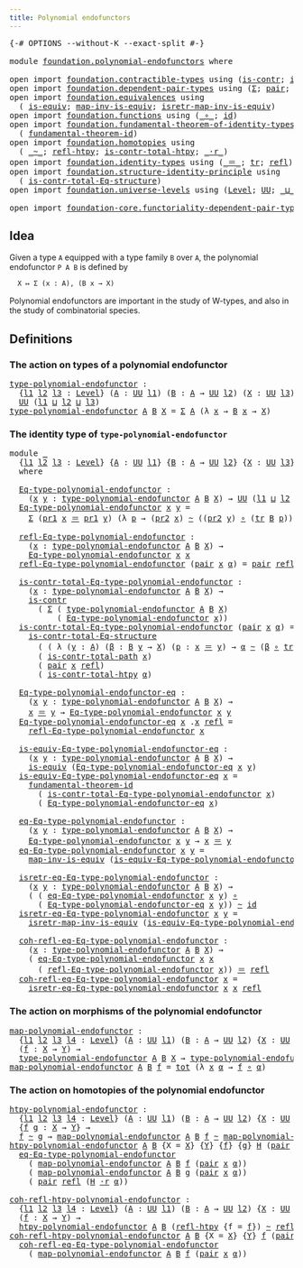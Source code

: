 ```yaml
---
title: Polynomial endofunctors
---
```


<pre class="Agda"><a id="49" class="Symbol">{-#</a> <a id="53" class="Keyword">OPTIONS</a> <a id="61" class="Pragma">--without-K</a> <a id="73" class="Pragma">--exact-split</a> <a id="87" class="Symbol">#-}</a>

<a id="92" class="Keyword">module</a> <a id="99" href="foundation.polynomial-endofunctors.html" class="Module">foundation.polynomial-endofunctors</a> <a id="134" class="Keyword">where</a>

<a id="141" class="Keyword">open</a> <a id="146" class="Keyword">import</a> <a id="153" href="foundation.contractible-types.html" class="Module">foundation.contractible-types</a> <a id="183" class="Keyword">using</a> <a id="189" class="Symbol">(</a><a id="190" href="foundation-core.contractible-types.html#1006" class="Function">is-contr</a><a id="198" class="Symbol">;</a> <a id="200" href="foundation-core.contractible-types.html#2046" class="Function">is-contr-total-path</a><a id="219" class="Symbol">)</a>
<a id="221" class="Keyword">open</a> <a id="226" class="Keyword">import</a> <a id="233" href="foundation.dependent-pair-types.html" class="Module">foundation.dependent-pair-types</a> <a id="265" class="Keyword">using</a> <a id="271" class="Symbol">(</a><a id="272" href="foundation-core.dependent-pair-types.html#515" class="Record">Σ</a><a id="273" class="Symbol">;</a> <a id="275" href="foundation-core.dependent-pair-types.html#588" class="InductiveConstructor">pair</a><a id="279" class="Symbol">;</a> <a id="281" href="foundation-core.dependent-pair-types.html#605" class="Field">pr1</a><a id="284" class="Symbol">;</a> <a id="286" href="foundation-core.dependent-pair-types.html#617" class="Field">pr2</a><a id="289" class="Symbol">)</a>
<a id="291" class="Keyword">open</a> <a id="296" class="Keyword">import</a> <a id="303" href="foundation.equivalences.html" class="Module">foundation.equivalences</a> <a id="327" class="Keyword">using</a>
  <a id="335" class="Symbol">(</a> <a id="337" href="foundation-core.equivalences.html#1556" class="Function">is-equiv</a><a id="345" class="Symbol">;</a> <a id="347" href="foundation-core.equivalences.html#4187" class="Function">map-inv-is-equiv</a><a id="363" class="Symbol">;</a> <a id="365" href="foundation-core.equivalences.html#4395" class="Function">isretr-map-inv-is-equiv</a><a id="388" class="Symbol">)</a>
<a id="390" class="Keyword">open</a> <a id="395" class="Keyword">import</a> <a id="402" href="foundation.functions.html" class="Module">foundation.functions</a> <a id="423" class="Keyword">using</a> <a id="429" class="Symbol">(</a><a id="430" href="foundation-core.functions.html#420" class="Function Operator">_∘_</a><a id="433" class="Symbol">;</a> <a id="435" href="foundation-core.functions.html#322" class="Function">id</a><a id="437" class="Symbol">)</a>
<a id="439" class="Keyword">open</a> <a id="444" class="Keyword">import</a> <a id="451" href="foundation.fundamental-theorem-of-identity-types.html" class="Module">foundation.fundamental-theorem-of-identity-types</a> <a id="500" class="Keyword">using</a>
  <a id="508" class="Symbol">(</a> <a id="510" href="foundation-core.fundamental-theorem-of-identity-types.html#1894" class="Function">fundamental-theorem-id</a><a id="532" class="Symbol">)</a>
<a id="534" class="Keyword">open</a> <a id="539" class="Keyword">import</a> <a id="546" href="foundation.homotopies.html" class="Module">foundation.homotopies</a> <a id="568" class="Keyword">using</a>
  <a id="576" class="Symbol">(</a> <a id="578" href="foundation-core.homotopies.html#1249" class="Function Operator">_~_</a><a id="581" class="Symbol">;</a> <a id="583" href="foundation-core.homotopies.html#1368" class="Function">refl-htpy</a><a id="592" class="Symbol">;</a> <a id="594" href="foundation.homotopies.html#3155" class="Function">is-contr-total-htpy</a><a id="613" class="Symbol">;</a> <a id="615" href="foundation-core.homotopies.html#2710" class="Function Operator">_·r_</a><a id="619" class="Symbol">)</a>
<a id="621" class="Keyword">open</a> <a id="626" class="Keyword">import</a> <a id="633" href="foundation.identity-types.html" class="Module">foundation.identity-types</a> <a id="659" class="Keyword">using</a> <a id="665" class="Symbol">(</a><a id="666" href="foundation-core.identity-types.html#1865" class="Function Operator">_＝_</a><a id="669" class="Symbol">;</a> <a id="671" href="foundation-core.identity-types.html#5702" class="Function">tr</a><a id="673" class="Symbol">;</a> <a id="675" href="foundation-core.identity-types.html#1820" class="InductiveConstructor">refl</a><a id="679" class="Symbol">)</a>
<a id="681" class="Keyword">open</a> <a id="686" class="Keyword">import</a> <a id="693" href="foundation.structure-identity-principle.html" class="Module">foundation.structure-identity-principle</a> <a id="733" class="Keyword">using</a>
  <a id="741" class="Symbol">(</a> <a id="743" href="foundation.structure-identity-principle.html#1355" class="Function">is-contr-total-Eq-structure</a><a id="770" class="Symbol">)</a>
<a id="772" class="Keyword">open</a> <a id="777" class="Keyword">import</a> <a id="784" href="foundation.universe-levels.html" class="Module">foundation.universe-levels</a> <a id="811" class="Keyword">using</a> <a id="817" class="Symbol">(</a><a id="818" href="Agda.Primitive.html#597" class="Postulate">Level</a><a id="823" class="Symbol">;</a> <a id="825" href="foundation-core.universe-levels.html#235" class="Primitive">UU</a><a id="827" class="Symbol">;</a> <a id="829" href="Agda.Primitive.html#810" class="Primitive Operator">_⊔_</a><a id="832" class="Symbol">)</a>

<a id="835" class="Keyword">open</a> <a id="840" class="Keyword">import</a> <a id="847" href="foundation-core.functoriality-dependent-pair-types.html" class="Module">foundation-core.functoriality-dependent-pair-types</a> <a id="898" class="Keyword">using</a> <a id="904" class="Symbol">(</a><a id="905" href="foundation-core.functoriality-dependent-pair-types.html#1913" class="Function">tot</a><a id="908" class="Symbol">)</a>
</pre>
## Idea

Given a type `A` equipped with a type family `B` over `A`, the polynomial endofunctor `P A B` is defined by

```md
  X ↦ Σ (x : A), (B x → X)
```

Polynomial endofunctors are important in the study of W-types, and also in the study of combinatorial species.

## Definitions

### The action on types of a polynomial endofunctor

<pre class="Agda"><a id="type-polynomial-endofunctor"></a><a id="1260" href="foundation.polynomial-endofunctors.html#1260" class="Function">type-polynomial-endofunctor</a> <a id="1288" class="Symbol">:</a>
  <a id="1292" class="Symbol">{</a><a id="1293" href="foundation.polynomial-endofunctors.html#1293" class="Bound">l1</a> <a id="1296" href="foundation.polynomial-endofunctors.html#1296" class="Bound">l2</a> <a id="1299" href="foundation.polynomial-endofunctors.html#1299" class="Bound">l3</a> <a id="1302" class="Symbol">:</a> <a id="1304" href="Agda.Primitive.html#597" class="Postulate">Level</a><a id="1309" class="Symbol">}</a> <a id="1311" class="Symbol">(</a><a id="1312" href="foundation.polynomial-endofunctors.html#1312" class="Bound">A</a> <a id="1314" class="Symbol">:</a> <a id="1316" href="foundation-core.universe-levels.html#235" class="Primitive">UU</a> <a id="1319" href="foundation.polynomial-endofunctors.html#1293" class="Bound">l1</a><a id="1321" class="Symbol">)</a> <a id="1323" class="Symbol">(</a><a id="1324" href="foundation.polynomial-endofunctors.html#1324" class="Bound">B</a> <a id="1326" class="Symbol">:</a> <a id="1328" href="foundation.polynomial-endofunctors.html#1312" class="Bound">A</a> <a id="1330" class="Symbol">→</a> <a id="1332" href="foundation-core.universe-levels.html#235" class="Primitive">UU</a> <a id="1335" href="foundation.polynomial-endofunctors.html#1296" class="Bound">l2</a><a id="1337" class="Symbol">)</a> <a id="1339" class="Symbol">(</a><a id="1340" href="foundation.polynomial-endofunctors.html#1340" class="Bound">X</a> <a id="1342" class="Symbol">:</a> <a id="1344" href="foundation-core.universe-levels.html#235" class="Primitive">UU</a> <a id="1347" href="foundation.polynomial-endofunctors.html#1299" class="Bound">l3</a><a id="1349" class="Symbol">)</a> <a id="1351" class="Symbol">→</a>
  <a id="1355" href="foundation-core.universe-levels.html#235" class="Primitive">UU</a> <a id="1358" class="Symbol">(</a><a id="1359" href="foundation.polynomial-endofunctors.html#1293" class="Bound">l1</a> <a id="1362" href="Agda.Primitive.html#810" class="Primitive Operator">⊔</a> <a id="1364" href="foundation.polynomial-endofunctors.html#1296" class="Bound">l2</a> <a id="1367" href="Agda.Primitive.html#810" class="Primitive Operator">⊔</a> <a id="1369" href="foundation.polynomial-endofunctors.html#1299" class="Bound">l3</a><a id="1371" class="Symbol">)</a>
<a id="1373" href="foundation.polynomial-endofunctors.html#1260" class="Function">type-polynomial-endofunctor</a> <a id="1401" href="foundation.polynomial-endofunctors.html#1401" class="Bound">A</a> <a id="1403" href="foundation.polynomial-endofunctors.html#1403" class="Bound">B</a> <a id="1405" href="foundation.polynomial-endofunctors.html#1405" class="Bound">X</a> <a id="1407" class="Symbol">=</a> <a id="1409" href="foundation-core.dependent-pair-types.html#515" class="Record">Σ</a> <a id="1411" href="foundation.polynomial-endofunctors.html#1401" class="Bound">A</a> <a id="1413" class="Symbol">(λ</a> <a id="1416" href="foundation.polynomial-endofunctors.html#1416" class="Bound">x</a> <a id="1418" class="Symbol">→</a> <a id="1420" href="foundation.polynomial-endofunctors.html#1403" class="Bound">B</a> <a id="1422" href="foundation.polynomial-endofunctors.html#1416" class="Bound">x</a> <a id="1424" class="Symbol">→</a> <a id="1426" href="foundation.polynomial-endofunctors.html#1405" class="Bound">X</a><a id="1427" class="Symbol">)</a>
</pre>
### The identity type of `type-polynomial-endofunctor`

<pre class="Agda"><a id="1498" class="Keyword">module</a> <a id="1505" href="foundation.polynomial-endofunctors.html#1505" class="Module">_</a>
  <a id="1509" class="Symbol">{</a><a id="1510" href="foundation.polynomial-endofunctors.html#1510" class="Bound">l1</a> <a id="1513" href="foundation.polynomial-endofunctors.html#1513" class="Bound">l2</a> <a id="1516" href="foundation.polynomial-endofunctors.html#1516" class="Bound">l3</a> <a id="1519" class="Symbol">:</a> <a id="1521" href="Agda.Primitive.html#597" class="Postulate">Level</a><a id="1526" class="Symbol">}</a> <a id="1528" class="Symbol">{</a><a id="1529" href="foundation.polynomial-endofunctors.html#1529" class="Bound">A</a> <a id="1531" class="Symbol">:</a> <a id="1533" href="foundation-core.universe-levels.html#235" class="Primitive">UU</a> <a id="1536" href="foundation.polynomial-endofunctors.html#1510" class="Bound">l1</a><a id="1538" class="Symbol">}</a> <a id="1540" class="Symbol">{</a><a id="1541" href="foundation.polynomial-endofunctors.html#1541" class="Bound">B</a> <a id="1543" class="Symbol">:</a> <a id="1545" href="foundation.polynomial-endofunctors.html#1529" class="Bound">A</a> <a id="1547" class="Symbol">→</a> <a id="1549" href="foundation-core.universe-levels.html#235" class="Primitive">UU</a> <a id="1552" href="foundation.polynomial-endofunctors.html#1513" class="Bound">l2</a><a id="1554" class="Symbol">}</a> <a id="1556" class="Symbol">{</a><a id="1557" href="foundation.polynomial-endofunctors.html#1557" class="Bound">X</a> <a id="1559" class="Symbol">:</a> <a id="1561" href="foundation-core.universe-levels.html#235" class="Primitive">UU</a> <a id="1564" href="foundation.polynomial-endofunctors.html#1516" class="Bound">l3</a><a id="1566" class="Symbol">}</a>
  <a id="1570" class="Keyword">where</a>

  <a id="1579" href="foundation.polynomial-endofunctors.html#1579" class="Function">Eq-type-polynomial-endofunctor</a> <a id="1610" class="Symbol">:</a>
    <a id="1616" class="Symbol">(</a><a id="1617" href="foundation.polynomial-endofunctors.html#1617" class="Bound">x</a> <a id="1619" href="foundation.polynomial-endofunctors.html#1619" class="Bound">y</a> <a id="1621" class="Symbol">:</a> <a id="1623" href="foundation.polynomial-endofunctors.html#1260" class="Function">type-polynomial-endofunctor</a> <a id="1651" href="foundation.polynomial-endofunctors.html#1529" class="Bound">A</a> <a id="1653" href="foundation.polynomial-endofunctors.html#1541" class="Bound">B</a> <a id="1655" href="foundation.polynomial-endofunctors.html#1557" class="Bound">X</a><a id="1656" class="Symbol">)</a> <a id="1658" class="Symbol">→</a> <a id="1660" href="foundation-core.universe-levels.html#235" class="Primitive">UU</a> <a id="1663" class="Symbol">(</a><a id="1664" href="foundation.polynomial-endofunctors.html#1510" class="Bound">l1</a> <a id="1667" href="Agda.Primitive.html#810" class="Primitive Operator">⊔</a> <a id="1669" href="foundation.polynomial-endofunctors.html#1513" class="Bound">l2</a> <a id="1672" href="Agda.Primitive.html#810" class="Primitive Operator">⊔</a> <a id="1674" href="foundation.polynomial-endofunctors.html#1516" class="Bound">l3</a><a id="1676" class="Symbol">)</a>
  <a id="1680" href="foundation.polynomial-endofunctors.html#1579" class="Function">Eq-type-polynomial-endofunctor</a> <a id="1711" href="foundation.polynomial-endofunctors.html#1711" class="Bound">x</a> <a id="1713" href="foundation.polynomial-endofunctors.html#1713" class="Bound">y</a> <a id="1715" class="Symbol">=</a>
    <a id="1721" href="foundation-core.dependent-pair-types.html#515" class="Record">Σ</a> <a id="1723" class="Symbol">(</a><a id="1724" href="foundation-core.dependent-pair-types.html#605" class="Field">pr1</a> <a id="1728" href="foundation.polynomial-endofunctors.html#1711" class="Bound">x</a> <a id="1730" href="foundation-core.identity-types.html#1865" class="Function Operator">＝</a> <a id="1732" href="foundation-core.dependent-pair-types.html#605" class="Field">pr1</a> <a id="1736" href="foundation.polynomial-endofunctors.html#1713" class="Bound">y</a><a id="1737" class="Symbol">)</a> <a id="1739" class="Symbol">(λ</a> <a id="1742" href="foundation.polynomial-endofunctors.html#1742" class="Bound">p</a> <a id="1744" class="Symbol">→</a> <a id="1746" class="Symbol">(</a><a id="1747" href="foundation-core.dependent-pair-types.html#617" class="Field">pr2</a> <a id="1751" href="foundation.polynomial-endofunctors.html#1711" class="Bound">x</a><a id="1752" class="Symbol">)</a> <a id="1754" href="foundation-core.homotopies.html#1249" class="Function Operator">~</a> <a id="1756" class="Symbol">((</a><a id="1758" href="foundation-core.dependent-pair-types.html#617" class="Field">pr2</a> <a id="1762" href="foundation.polynomial-endofunctors.html#1713" class="Bound">y</a><a id="1763" class="Symbol">)</a> <a id="1765" href="foundation-core.functions.html#420" class="Function Operator">∘</a> <a id="1767" class="Symbol">(</a><a id="1768" href="foundation-core.identity-types.html#5702" class="Function">tr</a> <a id="1771" href="foundation.polynomial-endofunctors.html#1541" class="Bound">B</a> <a id="1773" href="foundation.polynomial-endofunctors.html#1742" class="Bound">p</a><a id="1774" class="Symbol">)))</a>

  <a id="1781" href="foundation.polynomial-endofunctors.html#1781" class="Function">refl-Eq-type-polynomial-endofunctor</a> <a id="1817" class="Symbol">:</a>
    <a id="1823" class="Symbol">(</a><a id="1824" href="foundation.polynomial-endofunctors.html#1824" class="Bound">x</a> <a id="1826" class="Symbol">:</a> <a id="1828" href="foundation.polynomial-endofunctors.html#1260" class="Function">type-polynomial-endofunctor</a> <a id="1856" href="foundation.polynomial-endofunctors.html#1529" class="Bound">A</a> <a id="1858" href="foundation.polynomial-endofunctors.html#1541" class="Bound">B</a> <a id="1860" href="foundation.polynomial-endofunctors.html#1557" class="Bound">X</a><a id="1861" class="Symbol">)</a> <a id="1863" class="Symbol">→</a>
    <a id="1869" href="foundation.polynomial-endofunctors.html#1579" class="Function">Eq-type-polynomial-endofunctor</a> <a id="1900" href="foundation.polynomial-endofunctors.html#1824" class="Bound">x</a> <a id="1902" href="foundation.polynomial-endofunctors.html#1824" class="Bound">x</a>
  <a id="1906" href="foundation.polynomial-endofunctors.html#1781" class="Function">refl-Eq-type-polynomial-endofunctor</a> <a id="1942" class="Symbol">(</a><a id="1943" href="foundation-core.dependent-pair-types.html#588" class="InductiveConstructor">pair</a> <a id="1948" href="foundation.polynomial-endofunctors.html#1948" class="Bound">x</a> <a id="1950" href="foundation.polynomial-endofunctors.html#1950" class="Bound">α</a><a id="1951" class="Symbol">)</a> <a id="1953" class="Symbol">=</a> <a id="1955" href="foundation-core.dependent-pair-types.html#588" class="InductiveConstructor">pair</a> <a id="1960" href="foundation-core.identity-types.html#1820" class="InductiveConstructor">refl</a> <a id="1965" href="foundation-core.homotopies.html#1368" class="Function">refl-htpy</a>

  <a id="1978" href="foundation.polynomial-endofunctors.html#1978" class="Function">is-contr-total-Eq-type-polynomial-endofunctor</a> <a id="2024" class="Symbol">:</a>
    <a id="2030" class="Symbol">(</a><a id="2031" href="foundation.polynomial-endofunctors.html#2031" class="Bound">x</a> <a id="2033" class="Symbol">:</a> <a id="2035" href="foundation.polynomial-endofunctors.html#1260" class="Function">type-polynomial-endofunctor</a> <a id="2063" href="foundation.polynomial-endofunctors.html#1529" class="Bound">A</a> <a id="2065" href="foundation.polynomial-endofunctors.html#1541" class="Bound">B</a> <a id="2067" href="foundation.polynomial-endofunctors.html#1557" class="Bound">X</a><a id="2068" class="Symbol">)</a> <a id="2070" class="Symbol">→</a>
    <a id="2076" href="foundation-core.contractible-types.html#1006" class="Function">is-contr</a>
      <a id="2091" class="Symbol">(</a> <a id="2093" href="foundation-core.dependent-pair-types.html#515" class="Record">Σ</a> <a id="2095" class="Symbol">(</a> <a id="2097" href="foundation.polynomial-endofunctors.html#1260" class="Function">type-polynomial-endofunctor</a> <a id="2125" href="foundation.polynomial-endofunctors.html#1529" class="Bound">A</a> <a id="2127" href="foundation.polynomial-endofunctors.html#1541" class="Bound">B</a> <a id="2129" href="foundation.polynomial-endofunctors.html#1557" class="Bound">X</a><a id="2130" class="Symbol">)</a>
          <a id="2142" class="Symbol">(</a> <a id="2144" href="foundation.polynomial-endofunctors.html#1579" class="Function">Eq-type-polynomial-endofunctor</a> <a id="2175" href="foundation.polynomial-endofunctors.html#2031" class="Bound">x</a><a id="2176" class="Symbol">))</a>
  <a id="2181" href="foundation.polynomial-endofunctors.html#1978" class="Function">is-contr-total-Eq-type-polynomial-endofunctor</a> <a id="2227" class="Symbol">(</a><a id="2228" href="foundation-core.dependent-pair-types.html#588" class="InductiveConstructor">pair</a> <a id="2233" href="foundation.polynomial-endofunctors.html#2233" class="Bound">x</a> <a id="2235" href="foundation.polynomial-endofunctors.html#2235" class="Bound">α</a><a id="2236" class="Symbol">)</a> <a id="2238" class="Symbol">=</a>
    <a id="2244" href="foundation.structure-identity-principle.html#1355" class="Function">is-contr-total-Eq-structure</a>
      <a id="2278" class="Symbol">(</a> <a id="2280" class="Symbol">(</a> <a id="2282" class="Symbol">λ</a> <a id="2284" class="Symbol">(</a><a id="2285" href="foundation.polynomial-endofunctors.html#2285" class="Bound">y</a> <a id="2287" class="Symbol">:</a> <a id="2289" href="foundation.polynomial-endofunctors.html#1529" class="Bound">A</a><a id="2290" class="Symbol">)</a> <a id="2292" class="Symbol">(</a><a id="2293" href="foundation.polynomial-endofunctors.html#2293" class="Bound">β</a> <a id="2295" class="Symbol">:</a> <a id="2297" href="foundation.polynomial-endofunctors.html#1541" class="Bound">B</a> <a id="2299" href="foundation.polynomial-endofunctors.html#2285" class="Bound">y</a> <a id="2301" class="Symbol">→</a> <a id="2303" href="foundation.polynomial-endofunctors.html#1557" class="Bound">X</a><a id="2304" class="Symbol">)</a> <a id="2306" class="Symbol">(</a><a id="2307" href="foundation.polynomial-endofunctors.html#2307" class="Bound">p</a> <a id="2309" class="Symbol">:</a> <a id="2311" href="foundation.polynomial-endofunctors.html#2233" class="Bound">x</a> <a id="2313" href="foundation-core.identity-types.html#1865" class="Function Operator">＝</a> <a id="2315" href="foundation.polynomial-endofunctors.html#2285" class="Bound">y</a><a id="2316" class="Symbol">)</a> <a id="2318" class="Symbol">→</a> <a id="2320" href="foundation.polynomial-endofunctors.html#2235" class="Bound">α</a> <a id="2322" href="foundation-core.homotopies.html#1249" class="Function Operator">~</a> <a id="2324" class="Symbol">(</a><a id="2325" href="foundation.polynomial-endofunctors.html#2293" class="Bound">β</a> <a id="2327" href="foundation-core.functions.html#420" class="Function Operator">∘</a> <a id="2329" href="foundation-core.identity-types.html#5702" class="Function">tr</a> <a id="2332" href="foundation.polynomial-endofunctors.html#1541" class="Bound">B</a> <a id="2334" href="foundation.polynomial-endofunctors.html#2307" class="Bound">p</a><a id="2335" class="Symbol">)))</a>
      <a id="2345" class="Symbol">(</a> <a id="2347" href="foundation-core.contractible-types.html#2046" class="Function">is-contr-total-path</a> <a id="2367" href="foundation.polynomial-endofunctors.html#2233" class="Bound">x</a><a id="2368" class="Symbol">)</a>
      <a id="2376" class="Symbol">(</a> <a id="2378" href="foundation-core.dependent-pair-types.html#588" class="InductiveConstructor">pair</a> <a id="2383" href="foundation.polynomial-endofunctors.html#2233" class="Bound">x</a> <a id="2385" href="foundation-core.identity-types.html#1820" class="InductiveConstructor">refl</a><a id="2389" class="Symbol">)</a>
      <a id="2397" class="Symbol">(</a> <a id="2399" href="foundation.homotopies.html#3155" class="Function">is-contr-total-htpy</a> <a id="2419" href="foundation.polynomial-endofunctors.html#2235" class="Bound">α</a><a id="2420" class="Symbol">)</a>

  <a id="2425" href="foundation.polynomial-endofunctors.html#2425" class="Function">Eq-type-polynomial-endofunctor-eq</a> <a id="2459" class="Symbol">:</a>
    <a id="2465" class="Symbol">(</a><a id="2466" href="foundation.polynomial-endofunctors.html#2466" class="Bound">x</a> <a id="2468" href="foundation.polynomial-endofunctors.html#2468" class="Bound">y</a> <a id="2470" class="Symbol">:</a> <a id="2472" href="foundation.polynomial-endofunctors.html#1260" class="Function">type-polynomial-endofunctor</a> <a id="2500" href="foundation.polynomial-endofunctors.html#1529" class="Bound">A</a> <a id="2502" href="foundation.polynomial-endofunctors.html#1541" class="Bound">B</a> <a id="2504" href="foundation.polynomial-endofunctors.html#1557" class="Bound">X</a><a id="2505" class="Symbol">)</a> <a id="2507" class="Symbol">→</a>
    <a id="2513" href="foundation.polynomial-endofunctors.html#2466" class="Bound">x</a> <a id="2515" href="foundation-core.identity-types.html#1865" class="Function Operator">＝</a> <a id="2517" href="foundation.polynomial-endofunctors.html#2468" class="Bound">y</a> <a id="2519" class="Symbol">→</a> <a id="2521" href="foundation.polynomial-endofunctors.html#1579" class="Function">Eq-type-polynomial-endofunctor</a> <a id="2552" href="foundation.polynomial-endofunctors.html#2466" class="Bound">x</a> <a id="2554" href="foundation.polynomial-endofunctors.html#2468" class="Bound">y</a>
  <a id="2558" href="foundation.polynomial-endofunctors.html#2425" class="Function">Eq-type-polynomial-endofunctor-eq</a> <a id="2592" href="foundation.polynomial-endofunctors.html#2592" class="Bound">x</a> <a id="2594" class="DottedPattern Symbol">.</a><a id="2595" href="foundation.polynomial-endofunctors.html#2592" class="DottedPattern Bound">x</a> <a id="2597" href="foundation-core.identity-types.html#1820" class="InductiveConstructor">refl</a> <a id="2602" class="Symbol">=</a>
    <a id="2608" href="foundation.polynomial-endofunctors.html#1781" class="Function">refl-Eq-type-polynomial-endofunctor</a> <a id="2644" href="foundation.polynomial-endofunctors.html#2592" class="Bound">x</a>

  <a id="2649" href="foundation.polynomial-endofunctors.html#2649" class="Function">is-equiv-Eq-type-polynomial-endofunctor-eq</a> <a id="2692" class="Symbol">:</a>
    <a id="2698" class="Symbol">(</a><a id="2699" href="foundation.polynomial-endofunctors.html#2699" class="Bound">x</a> <a id="2701" href="foundation.polynomial-endofunctors.html#2701" class="Bound">y</a> <a id="2703" class="Symbol">:</a> <a id="2705" href="foundation.polynomial-endofunctors.html#1260" class="Function">type-polynomial-endofunctor</a> <a id="2733" href="foundation.polynomial-endofunctors.html#1529" class="Bound">A</a> <a id="2735" href="foundation.polynomial-endofunctors.html#1541" class="Bound">B</a> <a id="2737" href="foundation.polynomial-endofunctors.html#1557" class="Bound">X</a><a id="2738" class="Symbol">)</a> <a id="2740" class="Symbol">→</a>
    <a id="2746" href="foundation-core.equivalences.html#1556" class="Function">is-equiv</a> <a id="2755" class="Symbol">(</a><a id="2756" href="foundation.polynomial-endofunctors.html#2425" class="Function">Eq-type-polynomial-endofunctor-eq</a> <a id="2790" href="foundation.polynomial-endofunctors.html#2699" class="Bound">x</a> <a id="2792" href="foundation.polynomial-endofunctors.html#2701" class="Bound">y</a><a id="2793" class="Symbol">)</a>
  <a id="2797" href="foundation.polynomial-endofunctors.html#2649" class="Function">is-equiv-Eq-type-polynomial-endofunctor-eq</a> <a id="2840" href="foundation.polynomial-endofunctors.html#2840" class="Bound">x</a> <a id="2842" class="Symbol">=</a>
    <a id="2848" href="foundation-core.fundamental-theorem-of-identity-types.html#1894" class="Function">fundamental-theorem-id</a>
      <a id="2877" class="Symbol">(</a> <a id="2879" href="foundation.polynomial-endofunctors.html#1978" class="Function">is-contr-total-Eq-type-polynomial-endofunctor</a> <a id="2925" href="foundation.polynomial-endofunctors.html#2840" class="Bound">x</a><a id="2926" class="Symbol">)</a>
      <a id="2934" class="Symbol">(</a> <a id="2936" href="foundation.polynomial-endofunctors.html#2425" class="Function">Eq-type-polynomial-endofunctor-eq</a> <a id="2970" href="foundation.polynomial-endofunctors.html#2840" class="Bound">x</a><a id="2971" class="Symbol">)</a>

  <a id="2976" href="foundation.polynomial-endofunctors.html#2976" class="Function">eq-Eq-type-polynomial-endofunctor</a> <a id="3010" class="Symbol">:</a>
    <a id="3016" class="Symbol">(</a><a id="3017" href="foundation.polynomial-endofunctors.html#3017" class="Bound">x</a> <a id="3019" href="foundation.polynomial-endofunctors.html#3019" class="Bound">y</a> <a id="3021" class="Symbol">:</a> <a id="3023" href="foundation.polynomial-endofunctors.html#1260" class="Function">type-polynomial-endofunctor</a> <a id="3051" href="foundation.polynomial-endofunctors.html#1529" class="Bound">A</a> <a id="3053" href="foundation.polynomial-endofunctors.html#1541" class="Bound">B</a> <a id="3055" href="foundation.polynomial-endofunctors.html#1557" class="Bound">X</a><a id="3056" class="Symbol">)</a> <a id="3058" class="Symbol">→</a>
    <a id="3064" href="foundation.polynomial-endofunctors.html#1579" class="Function">Eq-type-polynomial-endofunctor</a> <a id="3095" href="foundation.polynomial-endofunctors.html#3017" class="Bound">x</a> <a id="3097" href="foundation.polynomial-endofunctors.html#3019" class="Bound">y</a> <a id="3099" class="Symbol">→</a> <a id="3101" href="foundation.polynomial-endofunctors.html#3017" class="Bound">x</a> <a id="3103" href="foundation-core.identity-types.html#1865" class="Function Operator">＝</a> <a id="3105" href="foundation.polynomial-endofunctors.html#3019" class="Bound">y</a>
  <a id="3109" href="foundation.polynomial-endofunctors.html#2976" class="Function">eq-Eq-type-polynomial-endofunctor</a> <a id="3143" href="foundation.polynomial-endofunctors.html#3143" class="Bound">x</a> <a id="3145" href="foundation.polynomial-endofunctors.html#3145" class="Bound">y</a> <a id="3147" class="Symbol">=</a>
    <a id="3153" href="foundation-core.equivalences.html#4187" class="Function">map-inv-is-equiv</a> <a id="3170" class="Symbol">(</a><a id="3171" href="foundation.polynomial-endofunctors.html#2649" class="Function">is-equiv-Eq-type-polynomial-endofunctor-eq</a> <a id="3214" href="foundation.polynomial-endofunctors.html#3143" class="Bound">x</a> <a id="3216" href="foundation.polynomial-endofunctors.html#3145" class="Bound">y</a><a id="3217" class="Symbol">)</a>

  <a id="3222" href="foundation.polynomial-endofunctors.html#3222" class="Function">isretr-eq-Eq-type-polynomial-endofunctor</a> <a id="3263" class="Symbol">:</a>
    <a id="3269" class="Symbol">(</a><a id="3270" href="foundation.polynomial-endofunctors.html#3270" class="Bound">x</a> <a id="3272" href="foundation.polynomial-endofunctors.html#3272" class="Bound">y</a> <a id="3274" class="Symbol">:</a> <a id="3276" href="foundation.polynomial-endofunctors.html#1260" class="Function">type-polynomial-endofunctor</a> <a id="3304" href="foundation.polynomial-endofunctors.html#1529" class="Bound">A</a> <a id="3306" href="foundation.polynomial-endofunctors.html#1541" class="Bound">B</a> <a id="3308" href="foundation.polynomial-endofunctors.html#1557" class="Bound">X</a><a id="3309" class="Symbol">)</a> <a id="3311" class="Symbol">→</a>
    <a id="3317" class="Symbol">(</a> <a id="3319" class="Symbol">(</a> <a id="3321" href="foundation.polynomial-endofunctors.html#2976" class="Function">eq-Eq-type-polynomial-endofunctor</a> <a id="3355" href="foundation.polynomial-endofunctors.html#3270" class="Bound">x</a> <a id="3357" href="foundation.polynomial-endofunctors.html#3272" class="Bound">y</a><a id="3358" class="Symbol">)</a> <a id="3360" href="foundation-core.functions.html#420" class="Function Operator">∘</a>
      <a id="3368" class="Symbol">(</a> <a id="3370" href="foundation.polynomial-endofunctors.html#2425" class="Function">Eq-type-polynomial-endofunctor-eq</a> <a id="3404" href="foundation.polynomial-endofunctors.html#3270" class="Bound">x</a> <a id="3406" href="foundation.polynomial-endofunctors.html#3272" class="Bound">y</a><a id="3407" class="Symbol">))</a> <a id="3410" href="foundation-core.homotopies.html#1249" class="Function Operator">~</a> <a id="3412" href="foundation-core.functions.html#322" class="Function">id</a>
  <a id="3417" href="foundation.polynomial-endofunctors.html#3222" class="Function">isretr-eq-Eq-type-polynomial-endofunctor</a> <a id="3458" href="foundation.polynomial-endofunctors.html#3458" class="Bound">x</a> <a id="3460" href="foundation.polynomial-endofunctors.html#3460" class="Bound">y</a> <a id="3462" class="Symbol">=</a>
    <a id="3468" href="foundation-core.equivalences.html#4395" class="Function">isretr-map-inv-is-equiv</a> <a id="3492" class="Symbol">(</a><a id="3493" href="foundation.polynomial-endofunctors.html#2649" class="Function">is-equiv-Eq-type-polynomial-endofunctor-eq</a> <a id="3536" href="foundation.polynomial-endofunctors.html#3458" class="Bound">x</a> <a id="3538" href="foundation.polynomial-endofunctors.html#3460" class="Bound">y</a><a id="3539" class="Symbol">)</a>

  <a id="3544" href="foundation.polynomial-endofunctors.html#3544" class="Function">coh-refl-eq-Eq-type-polynomial-endofunctor</a> <a id="3587" class="Symbol">:</a>
    <a id="3593" class="Symbol">(</a><a id="3594" href="foundation.polynomial-endofunctors.html#3594" class="Bound">x</a> <a id="3596" class="Symbol">:</a> <a id="3598" href="foundation.polynomial-endofunctors.html#1260" class="Function">type-polynomial-endofunctor</a> <a id="3626" href="foundation.polynomial-endofunctors.html#1529" class="Bound">A</a> <a id="3628" href="foundation.polynomial-endofunctors.html#1541" class="Bound">B</a> <a id="3630" href="foundation.polynomial-endofunctors.html#1557" class="Bound">X</a><a id="3631" class="Symbol">)</a> <a id="3633" class="Symbol">→</a>
    <a id="3639" class="Symbol">(</a> <a id="3641" href="foundation.polynomial-endofunctors.html#2976" class="Function">eq-Eq-type-polynomial-endofunctor</a> <a id="3675" href="foundation.polynomial-endofunctors.html#3594" class="Bound">x</a> <a id="3677" href="foundation.polynomial-endofunctors.html#3594" class="Bound">x</a>
      <a id="3685" class="Symbol">(</a> <a id="3687" href="foundation.polynomial-endofunctors.html#1781" class="Function">refl-Eq-type-polynomial-endofunctor</a> <a id="3723" href="foundation.polynomial-endofunctors.html#3594" class="Bound">x</a><a id="3724" class="Symbol">))</a> <a id="3727" href="foundation-core.identity-types.html#1865" class="Function Operator">＝</a> <a id="3729" href="foundation-core.identity-types.html#1820" class="InductiveConstructor">refl</a>
  <a id="3736" href="foundation.polynomial-endofunctors.html#3544" class="Function">coh-refl-eq-Eq-type-polynomial-endofunctor</a> <a id="3779" href="foundation.polynomial-endofunctors.html#3779" class="Bound">x</a> <a id="3781" class="Symbol">=</a>
    <a id="3787" href="foundation.polynomial-endofunctors.html#3222" class="Function">isretr-eq-Eq-type-polynomial-endofunctor</a> <a id="3828" href="foundation.polynomial-endofunctors.html#3779" class="Bound">x</a> <a id="3830" href="foundation.polynomial-endofunctors.html#3779" class="Bound">x</a> <a id="3832" href="foundation-core.identity-types.html#1820" class="InductiveConstructor">refl</a>
</pre>
### The action on morphisms of the polynomial endofunctor

<pre class="Agda"><a id="map-polynomial-endofunctor"></a><a id="3909" href="foundation.polynomial-endofunctors.html#3909" class="Function">map-polynomial-endofunctor</a> <a id="3936" class="Symbol">:</a>
  <a id="3940" class="Symbol">{</a><a id="3941" href="foundation.polynomial-endofunctors.html#3941" class="Bound">l1</a> <a id="3944" href="foundation.polynomial-endofunctors.html#3944" class="Bound">l2</a> <a id="3947" href="foundation.polynomial-endofunctors.html#3947" class="Bound">l3</a> <a id="3950" href="foundation.polynomial-endofunctors.html#3950" class="Bound">l4</a> <a id="3953" class="Symbol">:</a> <a id="3955" href="Agda.Primitive.html#597" class="Postulate">Level</a><a id="3960" class="Symbol">}</a> <a id="3962" class="Symbol">(</a><a id="3963" href="foundation.polynomial-endofunctors.html#3963" class="Bound">A</a> <a id="3965" class="Symbol">:</a> <a id="3967" href="foundation-core.universe-levels.html#235" class="Primitive">UU</a> <a id="3970" href="foundation.polynomial-endofunctors.html#3941" class="Bound">l1</a><a id="3972" class="Symbol">)</a> <a id="3974" class="Symbol">(</a><a id="3975" href="foundation.polynomial-endofunctors.html#3975" class="Bound">B</a> <a id="3977" class="Symbol">:</a> <a id="3979" href="foundation.polynomial-endofunctors.html#3963" class="Bound">A</a> <a id="3981" class="Symbol">→</a> <a id="3983" href="foundation-core.universe-levels.html#235" class="Primitive">UU</a> <a id="3986" href="foundation.polynomial-endofunctors.html#3944" class="Bound">l2</a><a id="3988" class="Symbol">)</a> <a id="3990" class="Symbol">{</a><a id="3991" href="foundation.polynomial-endofunctors.html#3991" class="Bound">X</a> <a id="3993" class="Symbol">:</a> <a id="3995" href="foundation-core.universe-levels.html#235" class="Primitive">UU</a> <a id="3998" href="foundation.polynomial-endofunctors.html#3947" class="Bound">l3</a><a id="4000" class="Symbol">}</a> <a id="4002" class="Symbol">{</a><a id="4003" href="foundation.polynomial-endofunctors.html#4003" class="Bound">Y</a> <a id="4005" class="Symbol">:</a> <a id="4007" href="foundation-core.universe-levels.html#235" class="Primitive">UU</a> <a id="4010" href="foundation.polynomial-endofunctors.html#3950" class="Bound">l4</a><a id="4012" class="Symbol">}</a>
  <a id="4016" class="Symbol">(</a><a id="4017" href="foundation.polynomial-endofunctors.html#4017" class="Bound">f</a> <a id="4019" class="Symbol">:</a> <a id="4021" href="foundation.polynomial-endofunctors.html#3991" class="Bound">X</a> <a id="4023" class="Symbol">→</a> <a id="4025" href="foundation.polynomial-endofunctors.html#4003" class="Bound">Y</a><a id="4026" class="Symbol">)</a> <a id="4028" class="Symbol">→</a>
  <a id="4032" href="foundation.polynomial-endofunctors.html#1260" class="Function">type-polynomial-endofunctor</a> <a id="4060" href="foundation.polynomial-endofunctors.html#3963" class="Bound">A</a> <a id="4062" href="foundation.polynomial-endofunctors.html#3975" class="Bound">B</a> <a id="4064" href="foundation.polynomial-endofunctors.html#3991" class="Bound">X</a> <a id="4066" class="Symbol">→</a> <a id="4068" href="foundation.polynomial-endofunctors.html#1260" class="Function">type-polynomial-endofunctor</a> <a id="4096" href="foundation.polynomial-endofunctors.html#3963" class="Bound">A</a> <a id="4098" href="foundation.polynomial-endofunctors.html#3975" class="Bound">B</a> <a id="4100" href="foundation.polynomial-endofunctors.html#4003" class="Bound">Y</a>
<a id="4102" href="foundation.polynomial-endofunctors.html#3909" class="Function">map-polynomial-endofunctor</a> <a id="4129" href="foundation.polynomial-endofunctors.html#4129" class="Bound">A</a> <a id="4131" href="foundation.polynomial-endofunctors.html#4131" class="Bound">B</a> <a id="4133" href="foundation.polynomial-endofunctors.html#4133" class="Bound">f</a> <a id="4135" class="Symbol">=</a> <a id="4137" href="foundation-core.functoriality-dependent-pair-types.html#1913" class="Function">tot</a> <a id="4141" class="Symbol">(λ</a> <a id="4144" href="foundation.polynomial-endofunctors.html#4144" class="Bound">x</a> <a id="4146" href="foundation.polynomial-endofunctors.html#4146" class="Bound">α</a> <a id="4148" class="Symbol">→</a> <a id="4150" href="foundation.polynomial-endofunctors.html#4133" class="Bound">f</a> <a id="4152" href="foundation-core.functions.html#420" class="Function Operator">∘</a> <a id="4154" href="foundation.polynomial-endofunctors.html#4146" class="Bound">α</a><a id="4155" class="Symbol">)</a>
</pre>
### The action on homotopies of the polynomial endofunctor

<pre class="Agda"><a id="htpy-polynomial-endofunctor"></a><a id="4230" href="foundation.polynomial-endofunctors.html#4230" class="Function">htpy-polynomial-endofunctor</a> <a id="4258" class="Symbol">:</a>
  <a id="4262" class="Symbol">{</a><a id="4263" href="foundation.polynomial-endofunctors.html#4263" class="Bound">l1</a> <a id="4266" href="foundation.polynomial-endofunctors.html#4266" class="Bound">l2</a> <a id="4269" href="foundation.polynomial-endofunctors.html#4269" class="Bound">l3</a> <a id="4272" href="foundation.polynomial-endofunctors.html#4272" class="Bound">l4</a> <a id="4275" class="Symbol">:</a> <a id="4277" href="Agda.Primitive.html#597" class="Postulate">Level</a><a id="4282" class="Symbol">}</a> <a id="4284" class="Symbol">(</a><a id="4285" href="foundation.polynomial-endofunctors.html#4285" class="Bound">A</a> <a id="4287" class="Symbol">:</a> <a id="4289" href="foundation-core.universe-levels.html#235" class="Primitive">UU</a> <a id="4292" href="foundation.polynomial-endofunctors.html#4263" class="Bound">l1</a><a id="4294" class="Symbol">)</a> <a id="4296" class="Symbol">(</a><a id="4297" href="foundation.polynomial-endofunctors.html#4297" class="Bound">B</a> <a id="4299" class="Symbol">:</a> <a id="4301" href="foundation.polynomial-endofunctors.html#4285" class="Bound">A</a> <a id="4303" class="Symbol">→</a> <a id="4305" href="foundation-core.universe-levels.html#235" class="Primitive">UU</a> <a id="4308" href="foundation.polynomial-endofunctors.html#4266" class="Bound">l2</a><a id="4310" class="Symbol">)</a> <a id="4312" class="Symbol">{</a><a id="4313" href="foundation.polynomial-endofunctors.html#4313" class="Bound">X</a> <a id="4315" class="Symbol">:</a> <a id="4317" href="foundation-core.universe-levels.html#235" class="Primitive">UU</a> <a id="4320" href="foundation.polynomial-endofunctors.html#4269" class="Bound">l3</a><a id="4322" class="Symbol">}</a> <a id="4324" class="Symbol">{</a><a id="4325" href="foundation.polynomial-endofunctors.html#4325" class="Bound">Y</a> <a id="4327" class="Symbol">:</a> <a id="4329" href="foundation-core.universe-levels.html#235" class="Primitive">UU</a> <a id="4332" href="foundation.polynomial-endofunctors.html#4272" class="Bound">l4</a><a id="4334" class="Symbol">}</a>
  <a id="4338" class="Symbol">{</a><a id="4339" href="foundation.polynomial-endofunctors.html#4339" class="Bound">f</a> <a id="4341" href="foundation.polynomial-endofunctors.html#4341" class="Bound">g</a> <a id="4343" class="Symbol">:</a> <a id="4345" href="foundation.polynomial-endofunctors.html#4313" class="Bound">X</a> <a id="4347" class="Symbol">→</a> <a id="4349" href="foundation.polynomial-endofunctors.html#4325" class="Bound">Y</a><a id="4350" class="Symbol">}</a> <a id="4352" class="Symbol">→</a>
  <a id="4356" href="foundation.polynomial-endofunctors.html#4339" class="Bound">f</a> <a id="4358" href="foundation-core.homotopies.html#1249" class="Function Operator">~</a> <a id="4360" href="foundation.polynomial-endofunctors.html#4341" class="Bound">g</a> <a id="4362" class="Symbol">→</a> <a id="4364" href="foundation.polynomial-endofunctors.html#3909" class="Function">map-polynomial-endofunctor</a> <a id="4391" href="foundation.polynomial-endofunctors.html#4285" class="Bound">A</a> <a id="4393" href="foundation.polynomial-endofunctors.html#4297" class="Bound">B</a> <a id="4395" href="foundation.polynomial-endofunctors.html#4339" class="Bound">f</a> <a id="4397" href="foundation-core.homotopies.html#1249" class="Function Operator">~</a> <a id="4399" href="foundation.polynomial-endofunctors.html#3909" class="Function">map-polynomial-endofunctor</a> <a id="4426" href="foundation.polynomial-endofunctors.html#4285" class="Bound">A</a> <a id="4428" href="foundation.polynomial-endofunctors.html#4297" class="Bound">B</a> <a id="4430" href="foundation.polynomial-endofunctors.html#4341" class="Bound">g</a>
<a id="4432" href="foundation.polynomial-endofunctors.html#4230" class="Function">htpy-polynomial-endofunctor</a> <a id="4460" href="foundation.polynomial-endofunctors.html#4460" class="Bound">A</a> <a id="4462" href="foundation.polynomial-endofunctors.html#4462" class="Bound">B</a> <a id="4464" class="Symbol">{</a><a id="4465" class="Argument">X</a> <a id="4467" class="Symbol">=</a> <a id="4469" href="foundation.polynomial-endofunctors.html#4469" class="Bound">X</a><a id="4470" class="Symbol">}</a> <a id="4472" class="Symbol">{</a><a id="4473" href="foundation.polynomial-endofunctors.html#4473" class="Bound">Y</a><a id="4474" class="Symbol">}</a> <a id="4476" class="Symbol">{</a><a id="4477" href="foundation.polynomial-endofunctors.html#4477" class="Bound">f</a><a id="4478" class="Symbol">}</a> <a id="4480" class="Symbol">{</a><a id="4481" href="foundation.polynomial-endofunctors.html#4481" class="Bound">g</a><a id="4482" class="Symbol">}</a> <a id="4484" href="foundation.polynomial-endofunctors.html#4484" class="Bound">H</a> <a id="4486" class="Symbol">(</a><a id="4487" href="foundation-core.dependent-pair-types.html#588" class="InductiveConstructor">pair</a> <a id="4492" href="foundation.polynomial-endofunctors.html#4492" class="Bound">x</a> <a id="4494" href="foundation.polynomial-endofunctors.html#4494" class="Bound">α</a><a id="4495" class="Symbol">)</a> <a id="4497" class="Symbol">=</a>
  <a id="4501" href="foundation.polynomial-endofunctors.html#2976" class="Function">eq-Eq-type-polynomial-endofunctor</a>
    <a id="4539" class="Symbol">(</a> <a id="4541" href="foundation.polynomial-endofunctors.html#3909" class="Function">map-polynomial-endofunctor</a> <a id="4568" href="foundation.polynomial-endofunctors.html#4460" class="Bound">A</a> <a id="4570" href="foundation.polynomial-endofunctors.html#4462" class="Bound">B</a> <a id="4572" href="foundation.polynomial-endofunctors.html#4477" class="Bound">f</a> <a id="4574" class="Symbol">(</a><a id="4575" href="foundation-core.dependent-pair-types.html#588" class="InductiveConstructor">pair</a> <a id="4580" href="foundation.polynomial-endofunctors.html#4492" class="Bound">x</a> <a id="4582" href="foundation.polynomial-endofunctors.html#4494" class="Bound">α</a><a id="4583" class="Symbol">))</a>
    <a id="4590" class="Symbol">(</a> <a id="4592" href="foundation.polynomial-endofunctors.html#3909" class="Function">map-polynomial-endofunctor</a> <a id="4619" href="foundation.polynomial-endofunctors.html#4460" class="Bound">A</a> <a id="4621" href="foundation.polynomial-endofunctors.html#4462" class="Bound">B</a> <a id="4623" href="foundation.polynomial-endofunctors.html#4481" class="Bound">g</a> <a id="4625" class="Symbol">(</a><a id="4626" href="foundation-core.dependent-pair-types.html#588" class="InductiveConstructor">pair</a> <a id="4631" href="foundation.polynomial-endofunctors.html#4492" class="Bound">x</a> <a id="4633" href="foundation.polynomial-endofunctors.html#4494" class="Bound">α</a><a id="4634" class="Symbol">))</a>
    <a id="4641" class="Symbol">(</a> <a id="4643" href="foundation-core.dependent-pair-types.html#588" class="InductiveConstructor">pair</a> <a id="4648" href="foundation-core.identity-types.html#1820" class="InductiveConstructor">refl</a> <a id="4653" class="Symbol">(</a><a id="4654" href="foundation.polynomial-endofunctors.html#4484" class="Bound">H</a> <a id="4656" href="foundation-core.homotopies.html#2710" class="Function Operator">·r</a> <a id="4659" href="foundation.polynomial-endofunctors.html#4494" class="Bound">α</a><a id="4660" class="Symbol">))</a>

<a id="coh-refl-htpy-polynomial-endofunctor"></a><a id="4664" href="foundation.polynomial-endofunctors.html#4664" class="Function">coh-refl-htpy-polynomial-endofunctor</a> <a id="4701" class="Symbol">:</a>
  <a id="4705" class="Symbol">{</a><a id="4706" href="foundation.polynomial-endofunctors.html#4706" class="Bound">l1</a> <a id="4709" href="foundation.polynomial-endofunctors.html#4709" class="Bound">l2</a> <a id="4712" href="foundation.polynomial-endofunctors.html#4712" class="Bound">l3</a> <a id="4715" href="foundation.polynomial-endofunctors.html#4715" class="Bound">l4</a> <a id="4718" class="Symbol">:</a> <a id="4720" href="Agda.Primitive.html#597" class="Postulate">Level</a><a id="4725" class="Symbol">}</a> <a id="4727" class="Symbol">(</a><a id="4728" href="foundation.polynomial-endofunctors.html#4728" class="Bound">A</a> <a id="4730" class="Symbol">:</a> <a id="4732" href="foundation-core.universe-levels.html#235" class="Primitive">UU</a> <a id="4735" href="foundation.polynomial-endofunctors.html#4706" class="Bound">l1</a><a id="4737" class="Symbol">)</a> <a id="4739" class="Symbol">(</a><a id="4740" href="foundation.polynomial-endofunctors.html#4740" class="Bound">B</a> <a id="4742" class="Symbol">:</a> <a id="4744" href="foundation.polynomial-endofunctors.html#4728" class="Bound">A</a> <a id="4746" class="Symbol">→</a> <a id="4748" href="foundation-core.universe-levels.html#235" class="Primitive">UU</a> <a id="4751" href="foundation.polynomial-endofunctors.html#4709" class="Bound">l2</a><a id="4753" class="Symbol">)</a> <a id="4755" class="Symbol">{</a><a id="4756" href="foundation.polynomial-endofunctors.html#4756" class="Bound">X</a> <a id="4758" class="Symbol">:</a> <a id="4760" href="foundation-core.universe-levels.html#235" class="Primitive">UU</a> <a id="4763" href="foundation.polynomial-endofunctors.html#4712" class="Bound">l3</a><a id="4765" class="Symbol">}</a> <a id="4767" class="Symbol">{</a><a id="4768" href="foundation.polynomial-endofunctors.html#4768" class="Bound">Y</a> <a id="4770" class="Symbol">:</a> <a id="4772" href="foundation-core.universe-levels.html#235" class="Primitive">UU</a> <a id="4775" href="foundation.polynomial-endofunctors.html#4715" class="Bound">l4</a><a id="4777" class="Symbol">}</a>
  <a id="4781" class="Symbol">(</a><a id="4782" href="foundation.polynomial-endofunctors.html#4782" class="Bound">f</a> <a id="4784" class="Symbol">:</a> <a id="4786" href="foundation.polynomial-endofunctors.html#4756" class="Bound">X</a> <a id="4788" class="Symbol">→</a> <a id="4790" href="foundation.polynomial-endofunctors.html#4768" class="Bound">Y</a><a id="4791" class="Symbol">)</a> <a id="4793" class="Symbol">→</a>
  <a id="4797" href="foundation.polynomial-endofunctors.html#4230" class="Function">htpy-polynomial-endofunctor</a> <a id="4825" href="foundation.polynomial-endofunctors.html#4728" class="Bound">A</a> <a id="4827" href="foundation.polynomial-endofunctors.html#4740" class="Bound">B</a> <a id="4829" class="Symbol">(</a><a id="4830" href="foundation-core.homotopies.html#1368" class="Function">refl-htpy</a> <a id="4840" class="Symbol">{</a><a id="4841" class="Argument">f</a> <a id="4843" class="Symbol">=</a> <a id="4845" href="foundation.polynomial-endofunctors.html#4782" class="Bound">f</a><a id="4846" class="Symbol">})</a> <a id="4849" href="foundation-core.homotopies.html#1249" class="Function Operator">~</a> <a id="4851" href="foundation-core.homotopies.html#1368" class="Function">refl-htpy</a>
<a id="4861" href="foundation.polynomial-endofunctors.html#4664" class="Function">coh-refl-htpy-polynomial-endofunctor</a> <a id="4898" href="foundation.polynomial-endofunctors.html#4898" class="Bound">A</a> <a id="4900" href="foundation.polynomial-endofunctors.html#4900" class="Bound">B</a> <a id="4902" class="Symbol">{</a><a id="4903" class="Argument">X</a> <a id="4905" class="Symbol">=</a> <a id="4907" href="foundation.polynomial-endofunctors.html#4907" class="Bound">X</a><a id="4908" class="Symbol">}</a> <a id="4910" class="Symbol">{</a><a id="4911" href="foundation.polynomial-endofunctors.html#4911" class="Bound">Y</a><a id="4912" class="Symbol">}</a> <a id="4914" href="foundation.polynomial-endofunctors.html#4914" class="Bound">f</a> <a id="4916" class="Symbol">(</a><a id="4917" href="foundation-core.dependent-pair-types.html#588" class="InductiveConstructor">pair</a> <a id="4922" href="foundation.polynomial-endofunctors.html#4922" class="Bound">x</a> <a id="4924" href="foundation.polynomial-endofunctors.html#4924" class="Bound">α</a><a id="4925" class="Symbol">)</a> <a id="4927" class="Symbol">=</a>
  <a id="4931" href="foundation.polynomial-endofunctors.html#3544" class="Function">coh-refl-eq-Eq-type-polynomial-endofunctor</a>
    <a id="4978" class="Symbol">(</a> <a id="4980" href="foundation.polynomial-endofunctors.html#3909" class="Function">map-polynomial-endofunctor</a> <a id="5007" href="foundation.polynomial-endofunctors.html#4898" class="Bound">A</a> <a id="5009" href="foundation.polynomial-endofunctors.html#4900" class="Bound">B</a> <a id="5011" href="foundation.polynomial-endofunctors.html#4914" class="Bound">f</a> <a id="5013" class="Symbol">(</a><a id="5014" href="foundation-core.dependent-pair-types.html#588" class="InductiveConstructor">pair</a> <a id="5019" href="foundation.polynomial-endofunctors.html#4922" class="Bound">x</a> <a id="5021" href="foundation.polynomial-endofunctors.html#4924" class="Bound">α</a><a id="5022" class="Symbol">))</a>
</pre>